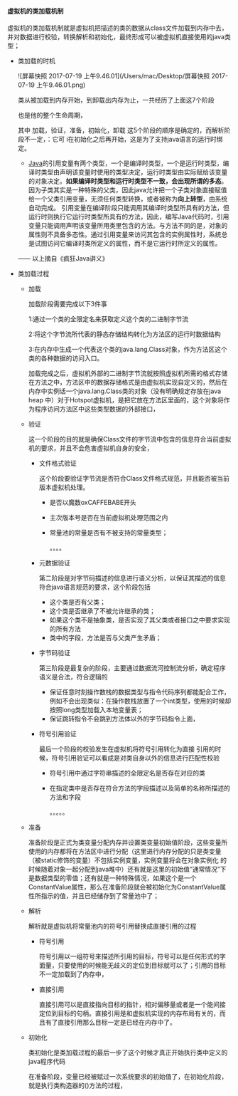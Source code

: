 #### 虚拟机的类加载机制

虚拟机的类加载机制就是虚拟机把描述的类的数据从class文件加载到内存中去，并对数据进行校验，转换解析和初始化，最终形成可以被虚拟机直接使用的java类型；

* 类加载的时机

  ![屏幕快照 2017-07-19 上午9.46.01](/Users/mac/Desktop/屏幕快照 2017-07-19 上午9.46.01.png)

  类从被加载到内存开始，到卸载出内存为止，一共经历了上面这7个阶段

  也是他的整个生命周期，

  其中 加载，验证，准备，初始化，卸载 这5个阶段的顺序是确定的，而解析阶段不一定，：它可 i在初始化之后再开始，这是为了支持java语言的运行时绑定。

  *   [Java](http://lib.csdn.net/base/java)的引用变量有两个类型，一个是编译时类型，一个是运行时类型，编译时类型由声明该变量时使用的类型决定，运行时类型由实际赋给该变量的对象决定。**如果编译时类型和运行时类型不一致，会出现所谓的多态**。因为子类其实是一种特殊的父类，因此java允许把一个子类对象直接赋值给一个父类引用变量，无须任何类型转换，或者被称为**向上转型**，由系统自动完成。   引用变量在编译阶段只能调用其编译时类型所具有的方法，但运行时则执行它运行时类型所具有的方法，因此，编写Java代码时，引用变量只能调用声明该变量所用类里包含的方法。与方法不同的是，对象的属性则不具备多态性。通过引用变量来访问其包含的实例属性时，系统总是试图访问它编译时类所定义的属性，而不是它运行时所定义的属性。

     —— 以上摘自《疯狂Java讲义》

* 类加载过程

  * 加载

    加载阶段需要完成以下3件事

    1:通过一个类的全限定名来获取定义这个类的二进制字节流

    2:将这个字节流所代表的静态存储结构转化为方法区的运行时数据结构

    3:在内存中生成一个代表这个类的java.lang.Class对象，作为方法区这个类的各种数据的访问入口。

    加载完成之后，虚拟机外部的二进制字节流就按照虚拟机所需的格式存储在方法之中，方法区中的数据存储格式是由虚拟机实现自定义的，然后在内存中实例话一个java.lang.Class类的对象（没有明确规定存放在java heap 中）对于Hotspot虚拟机，是把它放在方法区里面的，这个对象将作为程序访问方法区中这些类型数据的外部接口，

  * 验证

    这一个阶段的目的就是确保Class文件的字节流中包含的信息符合当前虚拟机的要求，并且不会危害虚拟机自身的安全，

    * 文件格式验证

      这个阶段要验证字节流是否符合Class文件格式规范，并且能否被当前版本虚拟机处理。

      * 是否以魔数oxCAFFEBABE开头

      * 主次版本号是否在当前虚拟机处理范围之内

      * 常量池的常量是否有不被支持的常量类型；

        。。。。

    * 元数据验证

      第二阶段是对字节码描述的信息进行语义分析，以保证其描述的信息符合java语言规范的要求，这个阶段包括

      * 这个类是否有父类；
      * 这个类是否继承了不被允许继承的类；
      * 如果这个类不是抽象类，是否实现了其父类或者接口之中要求实现的所有方法
      * 类中的字段，方法是否与父类产生矛盾；

    * 字节码验证

      第三阶段是最复杂的阶段，主要通过数据流河控制流分析，确定程序语义是合法，符合逻辑的

      * 保证任意时刻操作数栈的数据类型与指令代码序列都能配合工作，例如不会出现类似：在操作数栈放置了一个int类型，使用的时候却按照long类型加载入本地变量表；
      * 保证跳转指令不会跳到方法体以外的字节码指令上面，

    * 符号引用验证

      最后一个阶段的校验发生在虚拟机将符号引用转化为直接  引用的时候，符号引用验证可以看成是对类自身以外的信息进行匹配性校验

      * 符号引用中通过字符串描述的全限定名是否存在对应的类

      * 在指定类中是否存在符合方法的字段描述以及简单的名称所描述的方法和字段

        。。。。。

  * 准备

    准备阶段是正式为类变量分配内存并设置类变量初始值阶段，这些变量所使用的内存都将在方法区中进行分配（这里进行内存分配的只是类变量（被static修饰的变量）不包括实例变量，实例变量将会在对象实例化 的时候随着对象一起分配到java堆中）还有就是这里的初始值“通常情况”下是数据类型的零值；还有就是一种特殊情况，如果这个是一个ConstantValue属性，那么在准备阶段就会被初始化为ConstantValue属性所指示的值，并且已经储存到了常量池中了；

  * 解析

    解析就是虚拟机将常量池内的符号引用替换成直接引用的过程

    * 符号引用

      符号引用以一组符号来描述所引用的目标，符号可以是任何形式的字面量，只要使用的时候能无歧义的定位到目标就可以了；引用的目标不一定加载到了内存中，

    * 直接引用

      直接引用可以是直接指向目标的指针，相对偏移量或者是一个能间接定位到目标的句柄。直接引用是和虚拟机实现的内存布局有关的，而且有了直接引用那么目标一定是已经在内存中了。

  * 初始化

    类初始化是类加载过程的最后一步了这个时候才真正开始执行类中定义的java程序代码

    在准备阶段，变量已经被赋过一次系统要求的初始值了，在初始化阶段，就是执行类构造器的<clinit>()方法的过程，

    ​